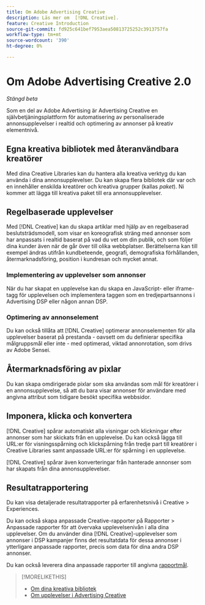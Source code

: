 ```yaml
---
title: Om Adobe Advertising Creative
description: Läs mer om  [!DNL Creative].
feature: Creative Introduction
source-git-commit: fd925c641bef7953aea50813725252c3913757fa
workflow-type: tm+mt
source-wordcount: '390'
ht-degree: 0%

---
```


# Om Adobe Advertising Creative 2.0

*Stängd beta*

<!-- verify all and rewrite to include new stuff -->

Som en del av Adobe Advertising är Advertising Creative en självbetjäningsplattform för automatisering av personaliserade annonsupplevelser i realtid och optimering av annonser på kreativ elementnivå.

## Egna kreativa bibliotek med återanvändbara kreatörer

Med dina Creative Libraries kan du hantera alla kreativa verktyg du kan använda i dina annonsupplevelser. Du kan skapa flera bibliotek där var och en innehåller enskilda kreatörer och kreativa grupper (kallas *paket*). Ni kommer att lägga till kreativa paket till era annonsupplevelser.

## Regelbaserade upplevelser

Med [!DNL Creative] kan du skapa artiklar med hjälp av en regelbaserad beslutsträdsmodell, som visar en koreografisk sträng med annonser som har anpassats i realtid baserat på vad du vet om din publik, och som följer dina kunder även när de går över till olika webbplatser<!-- verify if that's true without Adobe CDP -->. Berättelserna kan till exempel ändras utifrån kundbeteende, geografi, demografiska förhållanden, återmarknadsföring, position i kundresan och mycket annat.

### Implementering av upplevelser som annonser

När du har skapat en upplevelse kan du skapa en JavaScript- eller iframe-tagg för upplevelsen och implementera taggen som en tredjepartsannons i Advertising DSP eller någon annan DSP.<!-- Add any more info about integration with DSP? -->

<!-- Maybe add a subsection "Audience targeting options" with info about types of creative-level REtargeting and placement-level targeting within your DSP.  Need to clarify if any placement-level targeting might contradict/override creative-level targeting, or if they're completely different.

Advertiser should be able to target all segments which are available in DSP for targeting
-->

### Optimering av annonselement

Du kan också tillåta att [!DNL Creative] optimerar annonselementen för alla upplevelser baserat på prestanda - oavsett om du definierar specifika målgruppsmål eller inte - med optimerad, viktad annonrotation, som drivs av Adobe Sensei.

## Återmarknadsföring av pixlar

Du kan skapa omdirigerade pixlar som ska användas som mål för kreatörer i en annonsupplevelse, så att du bara visar annonser för användare med angivna attribut som tidigare besökt specifika webbsidor.

## Imponera, klicka och konvertera

[!DNL Creative] spårar automatiskt alla visningar och klickningar efter annonser som har skickats från en upplevelse. Du kan också lägga till URL:er för visningsspårning och klickspårning från tredje part till kreatörer i Creative Libraries samt anpassade URL:er för spårning i en upplevelse.

[!DNL Creative] spårar även konverteringar från hanterade annonser som har skapats från dina annonsupplevelser.<!-- Verify wording; anything important to add here? We do track them for all users, right? Or is it optoinal?  -->

<!--
 [Don't need to mention] When an ad is served, the DSP that buys the ad first tracks the impression, and then passes the impression information to [!DNL Creative]. [!DNL Creative] first tracks a click on an ad, and it then passes the click information
to the DSP.
-->

## Resultatrapportering

Du kan visa detaljerade resultatrapporter på erfarenhetsnivå i Creative > Experiences.

Du kan också skapa anpassade Creative-rapporter på Rapporter > Anpassade rapporter för att övervaka upplevelsenivån i alla dina upplevelser. Om du använder dina [!DNL Creative]-upplevelser som annonser i DSP kampanjer finns det resultatdata för dessa annonser i ytterligare anpassade rapporter, precis som data för dina andra DSP annonser. <!-- Verify that [!DNL Creative] users have access to ALL other reports, and if I can completely duplicate the report help for both help sets. -->

Du kan också leverera dina anpassade rapporter till angivna [rapportmål](/help/dsp/reports/report-destinations/report-destination-about.md).

<!--
>* [Overview of implementing Adobe Advertising Creative](/help/creative/introduction/implementation-overview.md)
>* [How the user interface is organized](/help/creative/introduction/ui.md)
-->

>[!MORELIKETHIS]
>
>* [Om dina kreativa bibliotek](/help/creative/creative-libraries/creative-libraries-about.md)
>* [Om upplevelser i Advertising Creative](/help/creative/experiences/experience-about.md)
